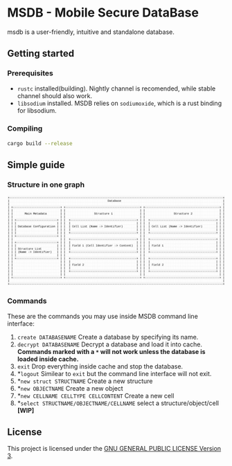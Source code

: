 # MSDB - Mobile Secure DataBase
msdb is a user-friendly, intuitive and standalone database.
## Getting started
### Prerequisites
- `rustc` installed(building). Nightly channel is recomended, while stable channel should also work.
- `libsodium` installed. MSDB relies on `sodiumoxide`, which is a rust binding for libsodium.
### Compiling
```bash
cargo build --release
```
## Simple guide
### Structure in one graph
![structure](structure.png)
### Commands
These are the commands you may use inside MSDB command line interface:
1. `create DATABASENAME`
    Create a database by specifying its name.
2. `decrypt DATABASENAME`
    Decrypt a database and load it into cache. **Commands marked with a `*` will not work unless the database is loaded inside cache.**
3. `exit`
    Drop everything inside cache and stop the database.
4. *`logout`
    Similear to `exit` but the command line interface will not exit.
5. *`new struct STRUCTNAME`
    Create a new structure
6. *`new OBJECTNAME`
    Create a new object
7. *`new CELLNAME CELLTYPE CELLCONTENT`
    Create a new cell
8. *`select STRUCTNAME/OBJECTNAME/CELLNAME`
    select a structure/object/cell
**[WIP]**
## License
This project is licensed under the [GNU GENERAL PUBLIC LICENSE Version 3](license).